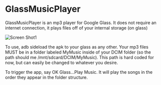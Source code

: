 GlassMusicPlayer
================
GlassMusicPlayer is an mp3 player for Google Glass. It does not require an internet connection, it plays files off of your internal storage (on glass)


![Screen Shot1](https://github.com/Kennyc1012/GlassMusicPlayer/raw/master/Screenshot.png)


To use, adb sideload the apk to your glass as any other. 
Your mp3 files MUST be in a folder labeled MyMusic inside of your DCIM folder (so the path should me /mnt/sdcard/DCIM/MyMusic). This path is hard coded for now, but can easily be changed to whatever you desire. 


To trigger the app, say OK Glass...Play Music. 
It will play the songs in the order they appear in the folder structure.
